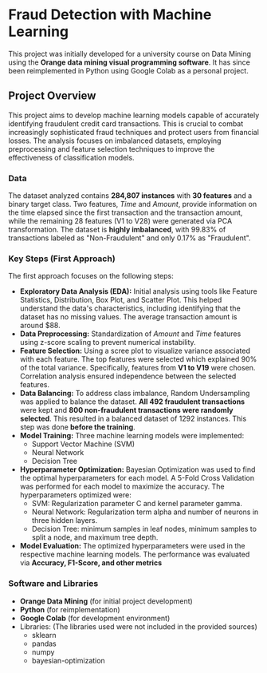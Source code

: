# Fraud Detection with Machine Learning

This project was initially developed for a university course on Data Mining using the **Orange data mining visual programming software**. It has since been reimplemented in Python using Google Colab as a personal project.

## Project Overview

This project aims to develop machine learning models capable of accurately identifying fraudulent credit card transactions. This is crucial to combat increasingly sophisticated fraud techniques and protect users from financial losses. The analysis focuses on imbalanced datasets, employing preprocessing and feature selection techniques to improve the effectiveness of classification models.

### Data

The dataset analyzed contains **284,807 instances** with **30 features** and a binary target class. Two features, *Time* and *Amount*, provide information on the time elapsed since the first transaction and the transaction amount, while the remaining 28 features (V1 to V28) were generated via PCA transformation. The dataset is **highly imbalanced**, with 99.83% of transactions labeled as "Non-Fraudulent" and only 0.17% as "Fraudulent".

### Key Steps (First Approach)

The first approach focuses on the following steps:

*   **Exploratory Data Analysis (EDA):** Initial analysis using tools like Feature Statistics, Distribution, Box Plot, and Scatter Plot. This helped understand the data's characteristics, including identifying that the dataset has no missing values. The average transaction amount is around $88.
*   **Data Preprocessing:** Standardization of *Amount* and *Time* features using z-score scaling to prevent numerical instability.
*   **Feature Selection:** Using a scree plot to visualize variance associated with each feature. The top features were selected which explained 90% of the total variance. Specifically, features from **V1 to V19** were chosen. Correlation analysis ensured independence between the selected features.
*   **Data Balancing:** To address class imbalance, Random Undersampling was applied to balance the dataset. **All 492 fraudulent transactions** were kept and **800 non-fraudulent transactions were randomly selected**. This resulted in a balanced dataset of 1292 instances. This step was done **before the training**.
*   **Model Training:** Three machine learning models were implemented:
    *   Support Vector Machine (SVM)
    *   Neural Network
    *   Decision Tree
*   **Hyperparameter Optimization:** Bayesian Optimization was used to find the optimal hyperparameters for each model. A 5-Fold Cross Validation was performed for each model to maximize the accuracy. The hyperparameters optimized were:
    *   SVM: Regularization parameter C and kernel parameter gamma.
    *   Neural Network: Regularization term alpha and number of neurons in three hidden layers.
    *   Decision Tree: minimum samples in leaf nodes, minimum samples to split a node, and maximum tree depth.
*   **Model Evaluation:** The optimized hyperparameters were used in the respective machine learning models. The performance was evaluated via **Accuracy, F1-Score, and other metrics**

### Software and Libraries

*   **Orange Data Mining** (for initial project development)
*   **Python** (for reimplementation)
*   **Google Colab** (for development environment)
*   Libraries: (The libraries used were not included in the provided sources)
    *   sklearn
    *   pandas
    *   numpy
    *   bayesian-optimization
